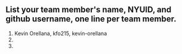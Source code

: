 ## List your team member's name, NYUID, and github username, one line per team member.
1. Kevin Orellana, kfo215, kevin-orellana
2.
3.
